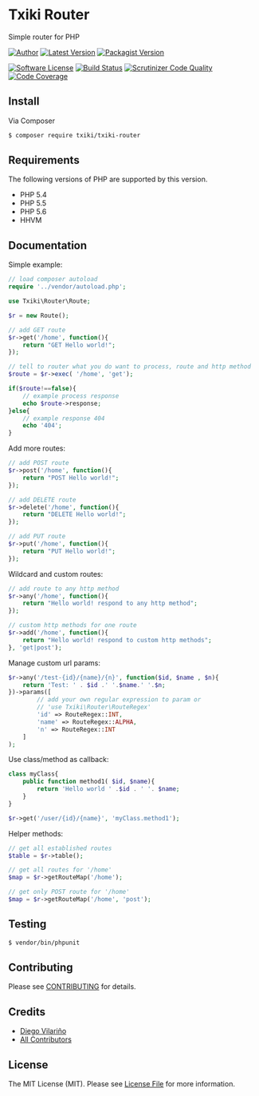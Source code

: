 # Txiki Router

Simple router for PHP

[![Author](http://img.shields.io/badge/author-@dieg0v-blue.svg?style=flat-square)](https://twitter.com/dieg0v)
[![Latest Version](https://img.shields.io/github/release/dieg0v/txiki-router.svg?style=flat-square)](https://github.com/dieg0v/txiki-router/releases)
[![Packagist Version](https://img.shields.io/packagist/v/txiki/txiki-router.svg?style=flat-square)](https://packagist.org/packages/txiki/txiki-router)

[![Software License](https://img.shields.io/badge/license-MIT-brightgreen.svg?style=flat-square)](LICENSE.md)
[![Build Status](https://img.shields.io/travis/dieg0v/txiki-router/master.svg?style=flat-square)](https://travis-ci.org/dieg0v/txiki-router)
[![Scrutinizer Code Quality](https://img.shields.io/scrutinizer/g/dieg0v/txiki-router.svg?style=flat-square)](https://scrutinizer-ci.com/g/dieg0v/txiki-router/?branch=master)
[![Code Coverage](https://img.shields.io/scrutinizer/coverage/g/dieg0v/txiki-router.svg?style=flat-square)](https://scrutinizer-ci.com/g/dieg0v/txiki-router/?branch=master)

## Install

Via Composer

``` bash
$ composer require txiki/txiki-router
```

## Requirements

The following versions of PHP are supported by this version.

* PHP 5.4
* PHP 5.5
* PHP 5.6
* HHVM

## Documentation

Simple example:

``` php
// load composer autoload
require '../vendor/autoload.php';

use Txiki\Router\Route;

$r = new Route();

// add GET route
$r->get('/home', function(){
    return "GET Hello world!";
});

// tell to router what you do want to process, route and http method
$route = $r->exec( '/home', 'get');

if($route!==false){
	// example process response
	echo $route->response;
}else{
	// example response 404
	echo '404';
}
```

Add more routes:

``` php
// add POST route
$r->post('/home', function(){
    return "POST Hello world!";
});

// add DELETE route
$r->delete('/home', function(){
    return "DELETE Hello world!";
});

// add PUT route
$r->put('/home', function(){
    return "PUT Hello world!";
});
```

Wildcard and custom routes:
``` php
// add route to any http method
$r->any('/home', function(){
    return "Hello world! respond to any http method";
});

// custom http methods for one route
$r->add('/home', function(){
    return "Hello world! respond to custom http methods";
}, 'get|post');
```

Manage custom url params:
``` php
$r->any('/test-{id}/{name}/{n}', function($id, $name , $n){
    return 'Test: ' . $id .' '.$name.' '.$n;
})->params([
		// add your own regular expression to param or
		// 'use Txiki\Router\RouteRegex'
		'id' => RouteRegex::INT,
		'name' => RouteRegex::ALPHA,
		'n' => RouteRegex::INT
	]
);
```

Use class/method as callback:
``` php
class myClass{
    public function method1( $id, $name){
        return 'Hello world ' .$id . ' '. $name;
    }
}

$r->get('/user/{id}/{name}', 'myClass.method1');
```

Helper methods:
``` php
// get all established routes
$table = $r->table();

// get all routes for '/home'
$map = $r->getRouteMap('/home');

// get only POST route for '/home'
$map = $r->getRouteMap('/home', 'post');
```

## Testing

``` bash
$ vendor/bin/phpunit
```

## Contributing

Please see [CONTRIBUTING](https://github.com/dieg0v/txiki-router/blob/master/CONTRIBUTING.md) for details.

## Credits

- [Diego Vilariño](https://github.com/dieg0v)
- [All Contributors](https://github.com/dieg0v/txiki-router/contributors)

## License

The MIT License (MIT). Please see [License File](https://github.com/dieg0v/txiki-router/blob/master/LICENSE.md) for more information.
